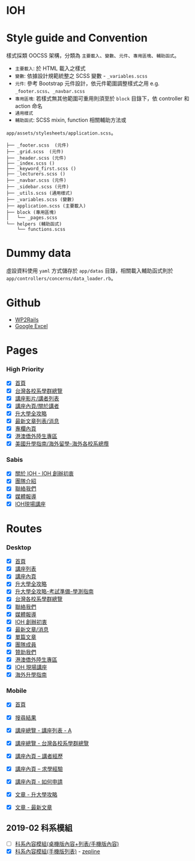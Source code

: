 
# IOH

# Style guide and Convention

樣式採類 OOCSS 架構，分類為 `主要載入`、`變數`、`元件`、`專用區塊`、`輔助函式`。

* `主要載入`: 於 HTML 載入之樣式
* `變數`: 依據設計規範統整之 SCSS 變數 - `_variables.scss`
* `元件`: 參考 Bootstrap 元件設計，依元件範圍調整樣式之用 e.g. `_footer.scss`、`_navbar.scss`
* `專用區塊`: 若樣式無其他範圍可重用則須至於 `block` 目錄下，依 controller 和 action 命名
* `通用樣式`
* `輔助函式`: SCSS mixin, function 相關輔助方法或

`app/assets/stylesheets/application.scss`。

```
├── _footer.scss  (元件)
├── _grid.scss  (元件)
├── _header.scss (元件)
├── _index.scss ()
├── _keyword_first.scss ()
├── _lecturers.scss ()
├── _navbar.scss (元件)
├── _sidebar.scss (元件)
├── _utils.scss (通用樣式)
├── _variables.scss (變數)
├── application.scss (主要載入)
├── block (專用區塊)
│   └── _pages.scss
└── helpers (輔助函式)
    └── functions.scss
```

# Dummy data

虛設資料使用 `yaml` 方式儲存於 `app/datas` 目錄，相關載入輔助函式則於 `app/controllers/concerns/data_loader.rb`。

# Github

* [WP2Rails](https://github.com/BirdChiuInIOH/WP2Rails)
* [Google Excel](https://docs.google.com/spreadsheets/d/1Kqu26g76dCQzg3QkMSELIdc3SGMklYXOXgz2p5GjsfU/edit#gid=1138730016)

# Pages

### High Priority

* [x] [首頁](https://ioh.tw)
* [x] [台灣各校系學群總覽](https://ioh.tw/department_guide/)
* [x] [講座影片/講者列表](https://ioh.tw/talks/)
* [x] [講座內頁/關於講者](https://ioh.tw/talks/香港教育大學英語教育系-彭于榛-barbie-peng-ov-study-bde-hk/)
* [x] [升大學全攻略](https://ioh.tw/升大學全攻略/)
* [x] [最新文章列表/消息](https://ioh.tw/news/)
* [x] [專欄內頁](https://ioh.tw/ioharticles-香港讀大學-申請香港的大學/)
* [x] [港澳僑外陸生專區](https://ioh.tw/overseas1/)
* [x] [美國升學指南/海外留學-海外各校系總攬](https://ioh.tw/howtoapply-usa/)

### Sabis

* [x] [關於 IOH - IOH 創辦初衷](https://ioh.tw/about/)
* [x] [團隊介紹](https://ioh.tw/team/)
* [x] [聯絡我們](https://ioh.tw/contactus/)
* [x] [媒體報導](https://ioh.tw/媒體報導/)
* [x] [IOH現場講座](https://ioh.tw/ioh現場講座/)

# Routes

### Desktop

* [x] [首頁](localhost:3000)
* [x] [講座列表](localhost:3000/talks)
* [x] [講座內頁](localhost:3000/talks/香港教育大學英語教育系-彭于榛-barbie-peng-ov-study-bde-hk)
* [x] [升大學全攻略](localhost:3000/guides)
* [x] [升大學全攻略-考試準備-學測指南](localhost:3000/reciprocal)
* [x] [台灣各校系學群總覽](localhost:3000/台灣各校系學群總覽)
* [X] [聯絡我們](localhost:3000/contact_us)
* [X] [媒體報導](localhost:3000/媒體報導)
* [x] [IOH 創辦初衷](localhost:3000/about)
* [x] [最新文章/消息](localhost:3000/news)
* [x] [單篇文章](localhost:3000/申請香港的大學)
* [x] [團隊成員](localhost:3000/teams)
* [x] [贊助我們](localhost:3000/贊助我們)
* [x] [港澳僑外陸生專區](localhost:3000/overseas)
* [x] [IOH 現場講座](localhost:3000/ioh現場講座)
* [x] [海外升學指南](localhost:3000/how_to_apply/usa)

### Mobile

* [x] [首頁](localhost:3000)
* [x] [搜尋結果](localhost:3000/search)
* [x] [講座總覽 - 講座列表 - A](localhost:3000/talks)
* [x] [講座總覽 - 台灣各校系學群總覽](localhost:3000/台灣各校系學群總覽)
* [x] [講座內頁 – 講者經歷](localhost:3000/talks/香港教育大學英語教育系-彭于榛-barbie-peng-ov-study-bde-hk)
* [x] [講座內頁 – 求學經驗](localhost:3000/talks_experience)
* [x] [講座內頁 - 如何申請](localhost:3000/talks_how_to_apply)
* [x] [文章 - 升大學攻略](localhost:3000/guides)
* [x] [文章 - 最新文章](localhost:3000/news)


## 2019-02 科系模組

* [ ] [科系內容模組(桌機版內容+列表/手機版內容)](localhost:3000/departments)
* [x] [科系內容模組(手機版列表)](http://localhost:3000/m_18_departments_list)  - [zepline](https://zpl.io/VYGMdRe)
